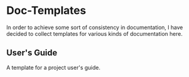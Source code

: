 # Doc-Templates
In order to achieve some sort of consistency in documentation, I have decided
to collect templates for various kinds of documentation here.

## User's Guide
A template for a project user's guide.
